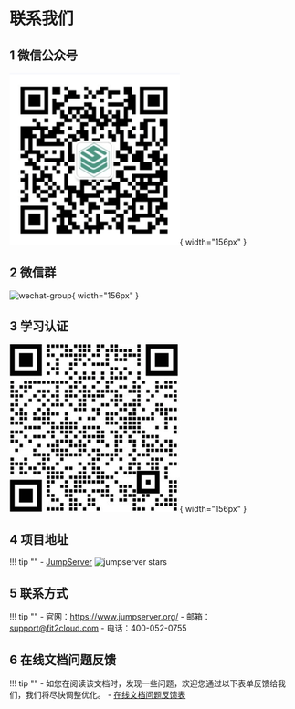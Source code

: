 # 联系我们

## 1 微信公众号

![wechat-official](img/wechat-official.png){ width="156px" }

## 2 微信群

![wechat-group](img/weixin-group.jpg){ width="156px" }

## 3 学习认证
![contact01](img/contact01.png){ width="156px" }

## 4 项目地址
!!! tip ""
    - [JumpServer][jumpserver] ![jumpserver stars][jumpserver stars]

## 5 联系方式
!!! tip ""
    - 官网：https://www.jumpserver.org/
    - 邮箱：support@fit2cloud.com
    - 电话：400-052-0755

## 6 在线文档问题反馈
!!! tip ""
    - 如您在阅读该文档时，发现一些问题，欢迎您通过以下表单反馈给我们，我们将尽快调整优化。
    - [在线文档问题反馈表][在线文档问题反馈表]

[jumpserver]: https://github.com/jumpserver/jumpserver
[jumpserver stars]: https://img.shields.io/github/stars/jumpserver/jumpserver.svg
[在线文档问题反馈表]: https://doc.weixin.qq.com/forms/AFYAQAeUAAwAHIANQZoAP0vuxVj1HRR3f